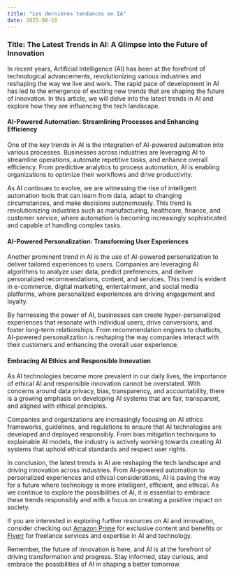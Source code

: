 ```yaml
---
title: "Les dernières tendances en IA"
date: 2025-08-16
---
```


### Title: The Latest Trends in AI: A Glimpse into the Future of Innovation

In recent years, Artificial Intelligence (AI) has been at the forefront of technological advancements, revolutionizing various industries and reshaping the way we live and work. The rapid pace of development in AI has led to the emergence of exciting new trends that are shaping the future of innovation. In this article, we will delve into the latest trends in AI and explore how they are influencing the tech landscape.

#### AI-Powered Automation: Streamlining Processes and Enhancing Efficiency

One of the key trends in AI is the integration of AI-powered automation into various processes. Businesses across industries are leveraging AI to streamline operations, automate repetitive tasks, and enhance overall efficiency. From predictive analytics to process automation, AI is enabling organizations to optimize their workflows and drive productivity.

As AI continues to evolve, we are witnessing the rise of intelligent automation tools that can learn from data, adapt to changing circumstances, and make decisions autonomously. This trend is revolutionizing industries such as manufacturing, healthcare, finance, and customer service, where automation is becoming increasingly sophisticated and capable of handling complex tasks.

#### AI-Powered Personalization: Transforming User Experiences

Another prominent trend in AI is the use of AI-powered personalization to deliver tailored experiences to users. Companies are leveraging AI algorithms to analyze user data, predict preferences, and deliver personalized recommendations, content, and services. This trend is evident in e-commerce, digital marketing, entertainment, and social media platforms, where personalized experiences are driving engagement and loyalty.

By harnessing the power of AI, businesses can create hyper-personalized experiences that resonate with individual users, drive conversions, and foster long-term relationships. From recommendation engines to chatbots, AI-powered personalization is reshaping the way companies interact with their customers and enhancing the overall user experience.

#### Embracing AI Ethics and Responsible Innovation

As AI technologies become more prevalent in our daily lives, the importance of ethical AI and responsible innovation cannot be overstated. With concerns around data privacy, bias, transparency, and accountability, there is a growing emphasis on developing AI systems that are fair, transparent, and aligned with ethical principles.

Companies and organizations are increasingly focusing on AI ethics frameworks, guidelines, and regulations to ensure that AI technologies are developed and deployed responsibly. From bias mitigation techniques to explainable AI models, the industry is actively working towards creating AI systems that uphold ethical standards and respect user rights.

In conclusion, the latest trends in AI are reshaping the tech landscape and driving innovation across industries. From AI-powered automation to personalized experiences and ethical considerations, AI is paving the way for a future where technology is more intelligent, efficient, and ethical. As we continue to explore the possibilities of AI, it is essential to embrace these trends responsibly and with a focus on creating a positive impact on society.

If you are interested in exploring further resources on AI and innovation, consider checking out [Amazon Prime](https://www.amazon.fr/amazonprime?_encoding=UTF8&primeCampaignId=prime_assoc_ft&tag=zenzen0d-21France) for exclusive content and benefits or [Fiverr](https://go.fiverr.com/visit/?bta=1071918&brand=fiverrmarketplace) for freelance services and expertise in AI and technology.

Remember, the future of innovation is here, and AI is at the forefront of driving transformation and progress. Stay informed, stay curious, and embrace the possibilities of AI in shaping a better tomorrow.